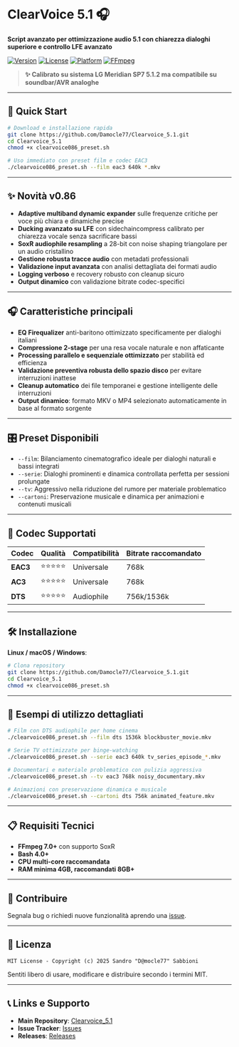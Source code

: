 # ClearVoice 5.1 🎧

**Script avanzato per ottimizzazione audio 5.1 con chiarezza dialoghi superiore e controllo LFE avanzato**

[![Version](https://img.shields.io/badge/version-0.86-blue.svg)](https://github.com/Damocle77/Clearvoice_5.1/releases)
[![License](https://img.shields.io/badge/license-MIT-green.svg)](LICENSE)
[![Platform](https://img.shields.io/badge/platform-Windows%2011%20%7C%20Linux%20%7C%20macOS-lightgrey.svg)](#installazione)
[![FFmpeg](https://img.shields.io/badge/ffmpeg-7.0%2B-orange.svg)](#requisiti-tecnici)

> **✨ Calibrato su sistema LG Meridian SP7 5.1.2 ma compatibile su soundbar/AVR analoghe**

---

## 🚀 Quick Start

```bash
# Download e installazione rapida
git clone https://github.com/Damocle77/Clearvoice_5.1.git
cd Clearvoice_5.1
chmod +x clearvoice086_preset.sh

# Uso immediato con preset film e codec EAC3
./clearvoice086_preset.sh --film eac3 640k *.mkv
```

---

## ✨ Novità v0.86

* **Adaptive multiband dynamic expander** sulle frequenze critiche per voce più chiara e dinamiche precise
* **Ducking avanzato su LFE** con sidechaincompress calibrato per chiarezza vocale senza sacrificare bassi
* **SoxR audiophile resampling** a 28-bit con noise shaping triangolare per un audio cristallino
* **Gestione robusta tracce audio** con metadati professionali
* **Validazione input avanzata** con analisi dettagliata dei formati audio
* **Logging verboso** e recovery robusto con cleanup sicuro
* **Output dinamico** con validazione bitrate codec-specifici

---

## 🎧 Caratteristiche principali

* **EQ Firequalizer** anti-baritono ottimizzato specificamente per dialoghi italiani
* **Compressione 2-stage** per una resa vocale naturale e non affaticante
* **Processing parallelo e sequenziale ottimizzato** per stabilità ed efficienza
* **Validazione preventiva robusta dello spazio disco** per evitare interruzioni inattese
* **Cleanup automatico** dei file temporanei e gestione intelligente delle interruzioni
* **Output dinamico**: formato MKV o MP4 selezionato automaticamente in base al formato sorgente

---

## 🎛️ Preset Disponibili

* `--film`: Bilanciamento cinematografico ideale per dialoghi naturali e bassi integrati
* `--serie`: Dialoghi prominenti e dinamica controllata perfetta per sessioni prolungate
* `--tv`: Aggressivo nella riduzione del rumore per materiale problematico
* `--cartoni`: Preservazione musicale e dinamica per animazioni e contenuti musicali

---

## 🎵 Codec Supportati

| Codec    | Qualità | Compatibilità | Bitrate raccomandato |
| -------- | ------- | ------------- | -------------------- |
| **EAC3** | ⭐⭐⭐⭐⭐   | Universale    | 768k   	          |
| **AC3**  | ⭐⭐⭐⭐⭐   | Universale    | 768k                 |
| **DTS**  | ⭐⭐⭐⭐⭐   | Audiophile    | 756k/1536k           |


---

## 🛠️ Installazione

**Linux / macOS / Windows**:

```bash
# Clona repository
git clone https://github.com/Damocle77/Clearvoice_5.1.git
cd Clearvoice_5.1
chmod +x clearvoice086_preset.sh
```

---

## 📖 Esempi di utilizzo dettagliati

```bash
# Film con DTS audiophile per home cinema
./clearvoice086_preset.sh --film dts 1536k blockbuster_movie.mkv

# Serie TV ottimizzate per binge-watching
./clearvoice086_preset.sh --serie eac3 640k tv_series_episode_*.mkv

# Documentari e materiale problematico con pulizia aggressiva
./clearvoice086_preset.sh --tv eac3 768k noisy_documentary.mkv

# Animazioni con preservazione dinamica e musicale
./clearvoice086_preset.sh --cartoni dts 756k animated_feature.mkv
```

---

## 📋 Requisiti Tecnici

* **FFmpeg 7.0+** con supporto SoxR
* **Bash 4.0+**
* **CPU multi-core raccomandata**
* **RAM minima 4GB, raccomandati 8GB+**

---

## 🤝 Contribuire

Segnala bug o richiedi nuove funzionalità aprendo una [issue](https://github.com/Damocle77/Clearvoice_5.1/issues).

---

## 📄 Licenza

```
MIT License - Copyright (c) 2025 Sandro "D@mocle77" Sabbioni
```

Sentiti libero di usare, modificare e distribuire secondo i termini MIT.

---

## 📞 Links e Supporto

* **Main Repository**: [Clearvoice\_5.1](https://github.com/Damocle77/Clearvoice_5.1)
* **Issue Tracker**: [Issues](https://github.com/Damocle77/Clearvoice_5.1/issues)
* **Releases**: [Releases](https://github.com/Damocle77/Clearvoice_5.1/releases)
